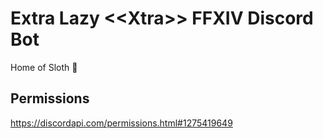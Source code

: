 # Extra Lazy \<\<Xtra\>\> FFXIV Discord Bot
Home of Sloth 🦥

## Permissions

https://discordapi.com/permissions.html#1275419649